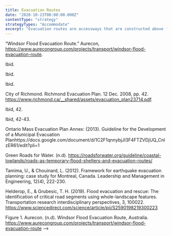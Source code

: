 ```yaml
---
title: Evacuation Routes
date: "2020-10-23T00:00:00.000Z"
contentType: "strategy"
strategyTypes: "Accommodate"
excerpt: "Evacuation routes are accessways that are constructed above flood levels and that connect flood risk areas to mainland areas that are safely above flood plains."
---
```


<!-- Regular citations -->
[^1]:
  “Windsor Flood Evacuation Route.” Aurecon, https://www.aurecongroup.com/projects/transport/windsor-flood-evacuation-route.
[^2]:
  Ibid.
[^3]:
  Ibid.
[^4]:
  Ibid.     
[^5]:
  City of Richmond. Richmond Evacuation Plan. 12 Dec. 2008, pp. 42. https://www.richmond.ca/__shared/assets/evacuation_plan23714.pdf.
[^6]:
  Ibid, 42.
[^7]:
  Ibid, 42-43.
[^8]:
  Ontario Mass Evacuation Plan Annex: (2013). Guideline for the Development of a Municipal Evacuation Planhttps://docs.google.com/document/d/1C2F1qnnybjJl3F4FTZVDjUQ_CnlzER61/edit?pli=1
[^9]:
  Green Roads for Water. (n.d). https://roadsforwater.org/guideline/coastal-lowlands/roads-as-temporary-flood-shelters-and-evacuation-routes/
[^10]:  
  Tamima, U., & Chouinard, L. (2012). Framework for earthquake evacuation planning: case study for Montreal, Canada. Leadership and Management in Engineering, 12(4), 222-230.
[^11]:
  Helderop, E., & Grubesic, T. H. (2019). Flood evacuation and rescue: The identification of critical road segments using whole-landscape features. Transportation research interdisciplinary perspectives, 3, 100022. https://www.sciencedirect.com/science/article/pii/S2590198219300223  

<!-- Images -->

[^i1]:
  Figure 1. Aurecon. (n.d). Windsor Flood Evacuation Route, Australia. https://www.aurecongroup.com/projects/transport/windsor-flood-evacuation-route -->